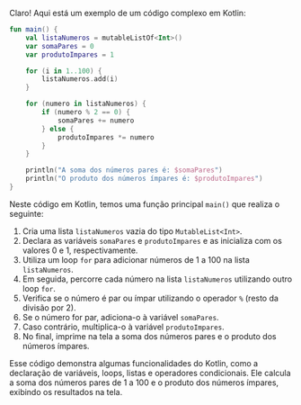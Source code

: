 Claro! Aqui está um exemplo de um código complexo em Kotlin:

```kotlin
fun main() {
    val listaNumeros = mutableListOf<Int>()
    var somaPares = 0
    var produtoImpares = 1

    for (i in 1..100) {
        listaNumeros.add(i)
    }

    for (numero in listaNumeros) {
        if (numero % 2 == 0) {
            somaPares += numero
        } else {
            produtoImpares *= numero
        }
    }

    println("A soma dos números pares é: $somaPares")
    println("O produto dos números ímpares é: $produtoImpares")
}
```

Neste código em Kotlin, temos uma função principal `main()` que realiza o seguinte:

1. Cria uma lista `listaNumeros` vazia do tipo `MutableList<Int>`.
2. Declara as variáveis `somaPares` e `produtoImpares` e as inicializa com os valores 0 e 1, respectivamente.
3. Utiliza um loop `for` para adicionar números de 1 a 100 na lista `listaNumeros`.
4. Em seguida, percorre cada número na lista `listaNumeros` utilizando outro loop `for`.
5. Verifica se o número é par ou ímpar utilizando o operador `%` (resto da divisão por 2).
6. Se o número for par, adiciona-o à variável `somaPares`.
7. Caso contrário, multiplica-o à variável `produtoImpares`.
8. No final, imprime na tela a soma dos números pares e o produto dos números ímpares.

Esse código demonstra algumas funcionalidades do Kotlin, como a declaração de variáveis, loops, listas e operadores condicionais. Ele calcula a soma dos números pares de 1 a 100 e o produto dos números ímpares, exibindo os resultados na tela.